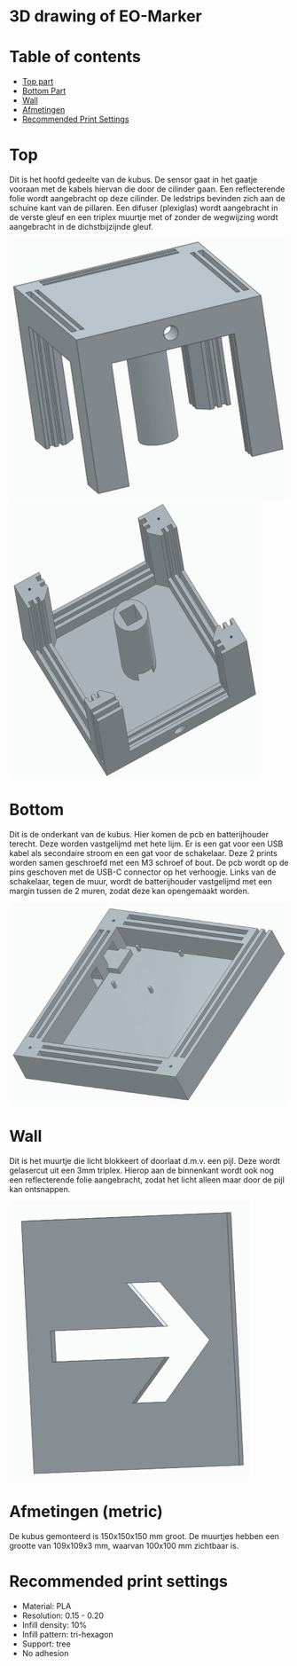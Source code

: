 # 3D drawing of EO-Marker

# Table of contents

- [Top part](#top)
- [Bottom Part](#bottom)
- [Wall](#wall)
- [Afmetingen](#afmetingen-metric)
- [Recommended Print Settings](#recommended-print-settings)


# Top

Dit is het hoofd gedeelte van de kubus. De sensor gaat in het gaatje vooraan met de kabels hiervan die door de cilinder gaan. Een reflecterende folie wordt aangebracht op deze cilinder. De ledstrips bevinden zich aan de schuine kant van de pillaren. Een difuser (plexiglas) wordt aangebracht in de verste gleuf en een triplex muurtje met of zonder de wegwijzing wordt aangebracht in de dichstbijzijnde gleuf.

![Top](./img/3D_Main1.png "top")![Top](./img/3D_Main2.png "top")

# Bottom

Dit is de onderkant van de kubus. Hier komen de pcb en batterijhouder terecht. Deze worden vastgelijmd met hete lijm. Er is een gat voor een USB kabel als secondaire stroom en een gat voor de schakelaar. Deze 2 prints worden samen geschroefd met een M3 schroef of bout. De pcb wordt op de pins geschoven met de USB-C connector op het verhoogje. Links van de schakelaar, tegen de muur, wordt de batterijhouder vastgelijmd met een margin tussen de 2 muren, zodat deze kan opengemaakt worden.

![Bottom](./img/3D_Bottom.png "bottom")

# Wall

Dit is het muurtje die licht blokkeert of doorlaat d.m.v. een pijl. Deze wordt gelasercut uit een 3mm triplex. Hierop aan de binnenkant wordt ook nog een reflecterende folie aangebracht, zodat het licht alleen maar door de pijl kan ontsnappen.

![Wall](./img/3D_Wall.png "wall")

# Afmetingen (metric)

De kubus gemonteerd is 150x150x150 mm groot. De muurtjes hebben een grootte van 109x109x3 mm, waarvan 100x100 mm zichtbaar is.

# Recommended print settings

- Material: PLA
- Resolution: 0.15 - 0.20
- Infill density: 10%
- Infill pattern: tri-hexagon
- Support: tree
- No adhesion